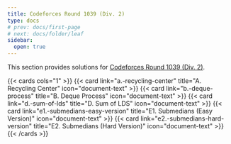```yaml
---
title: Codeforces Round 1039 (Div. 2)
type: docs
# prev: docs/first-page
# next: docs/folder/leaf
sidebar:
  open: true
---
```


This section provides solutions for [Codeforces Round 1039 (Div. 2)](https://codeforces.com/contest/2128).

{{< cards cols="1" >}}
  {{< card link="a.-recycling-center" title="A. Recycling Center" icon="document-text" >}}
  {{< card link="b.-deque-process" title="B. Deque Process" icon="document-text" >}}
  {{< card link="d.-sum-of-lds" title="D. Sum of LDS" icon="document-text" >}}
  {{< card link="e1.-submedians-easy-version" title="E1. Submedians (Easy Version)" icon="document-text" >}}
  {{< card link="e2.-submedians-hard-version" title="E2. Submedians (Hard Version)" icon="document-text" >}}
{{< /cards >}}
